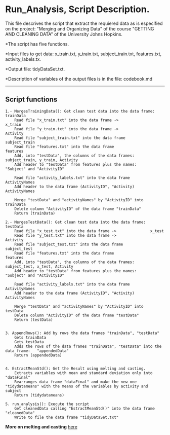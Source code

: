 

# Run_Analysis, Script Description.

This file descrives the script that extract the requiered data as is especified on the project: "Merging and Organizing Data" of the course "GETTING AND CLEANING DATA" of the University Johns Hopkins.

*The script has five functions.

*Input files to get data: x_train.txt, y_train.txt, subject_train.txt, features.txt, activity_labels.tx.

*Output file: tidyDataSet.txt.

*Description of variables of the output files is in the file: codebook.md 


----
## Script functions

```
1.- MergesTrainingData(): Get clean test data into the data frame: trainData
	Read file "x_train.txt" into the data frame ->				x_train
	Read file "y_train.txt" into the data frame -> 				Activity
	Read file "subject_train.txt" into the data frame 			subject_train
	Read file "features.txt" into the data frame				features
	Add, into "testData", the columns of the data frames: 		subject_train, y_train, Activity
	Add header to "testData" from features plus the names:		"Subject" and "ActivityID"
	
	Read file "activity_labels.txt" into the data frame			ActivityNames
	Add header to the data frame (ActivityID", "Activity)		ActivityNames
	
	Merge "testData" and "activityNames" by "ActivityID" into	trainData
    Delete column "ActivityID" of the data frame "trainData"
    Return (trainData)
	
2.- MergesTestData(): Get clean test data into the data frame: 	testData
	Read file "x_test.txt" into the data frame ->				x_test
	Read file "y_test.txt" into the data frame -> 				Activity
	Read file "subject_test.txt" into the data frame 			subject_test
	Read file "features.txt" into the data frame				features
	Add, into "testData", the columns of the data frames: 		subject_test, x_test, Activity
	Add header to "testData" from features plus the names:		"Subject" and "ActivityID"
	
	Read file "activity_labels.txt" into the data frame			ActivityNames
	Add header to the data frame (ActivityID", "Activity)		ActivityNames
	
	Merge "testData" and "activityNames" by "ActivityID" into	testData
    Delete column "ActivityID" of the data frame "testData"
    Return (testData)
	
	
3. AppendRows(): Add by rows the data frames "trainData", "testData"
	Gets trainData
	Gets testData
	Adds the rows of the data frames "trainData", "testData" into the data frame:	"appendedData"
    Return (appendedData)
	
	
4. EstractMeanStd(): Get the Result using melting and casting.
    Extracts variables with mean and standard deviation only into 	"dataFinal"
    Rearranges data frame "dataFinal" and make the new one "tidydatameans" with the means of the variables by activity and subject
    Return (tidydatameans)

5. run_analysis(): Execute the script
	Get cleanedData calling "EstractMeanStd()" into the data frame "cleanedData"
	Write to file the data frame "tidyDataSet.txt"

```

__More on melting and casting__ [here](http://tgmstat.wordpress.com/2013/10/31/reshape-and-aggregate-data-with-the-r-package-reshape2/)
